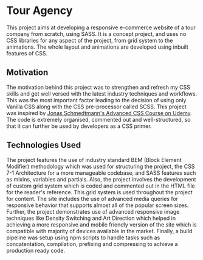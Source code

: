 # Tour Agency
This project aims at developing a responsive e-commerce website of a tour company from scratch, using SASS. It is a concept project, and uses no CSS libraries for any aspect of the project, from grid system to the animations. The whole layout and animations are developed using inbuilt features of CSS.

## Motivation
The motivation behind this project was to strengthen and refresh my CSS skills and get well versed with the latest industry techniques and workflows. This was the most important factor leading to the decision of using only Vanilla CSS along with the CSS pre-processor called SCSS. This project was inspired by [Jonas Schmedtmann's Advanced CSS Course on Udemy](https://www.udemy.com/course/advanced-css-and-sass/). The code is extremely organised, commented out and well-structured, so that it can further be used by developers as a CSS primer.

## Technologies Used
The project features the use of industry standard BEM (Block Element Modifier) methodology which was used for structuring the project, the CSS 7-1 Architecture for a more manageable codebase, and SASS features such as mixins, variables and partials. Also, the project involves the development of custom grid system which is coded and commented out in the HTML file for the reader's reference. This grid system is used throughout the project for content. The site includes the use of advanced media queries for responsive behavior that supports almost all of the popular screen sizes. Further, the project demonstrates use of advanced responsive image techniques like Density Switching and Art Direction which helped in achieving a more responsive and mobile friendly version of the site which is compatible with majority of devices available in the market. Finally, a build pipeline was setup using npm scripts to handle tasks such as concatentation, compilation, prefixing and compressing to achieve a production ready code.  
